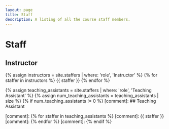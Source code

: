 ```yaml
---
layout: page
title: Staff
description: A listing of all the course staff members.
---
```


# Staff
## Instructor

{% assign instructors = site.staffers | where: 'role', 'Instructor' %}
{% for staffer in instructors %}
{{ staffer }}
{% endfor %}

{% assign teaching_assistants = site.staffers | where: 'role', 'Teaching Assistant' %}
{% assign num_teaching_assistants = teaching_assistants | size %}
{% if num_teaching_assistants != 0 %}
[comment]: ## Teaching Assistant

[comment]: {% for staffer in teaching_assistants %}
[comment]: {{ staffer }}
[comment]: {% endfor %}
[comment]: {% endif %}
